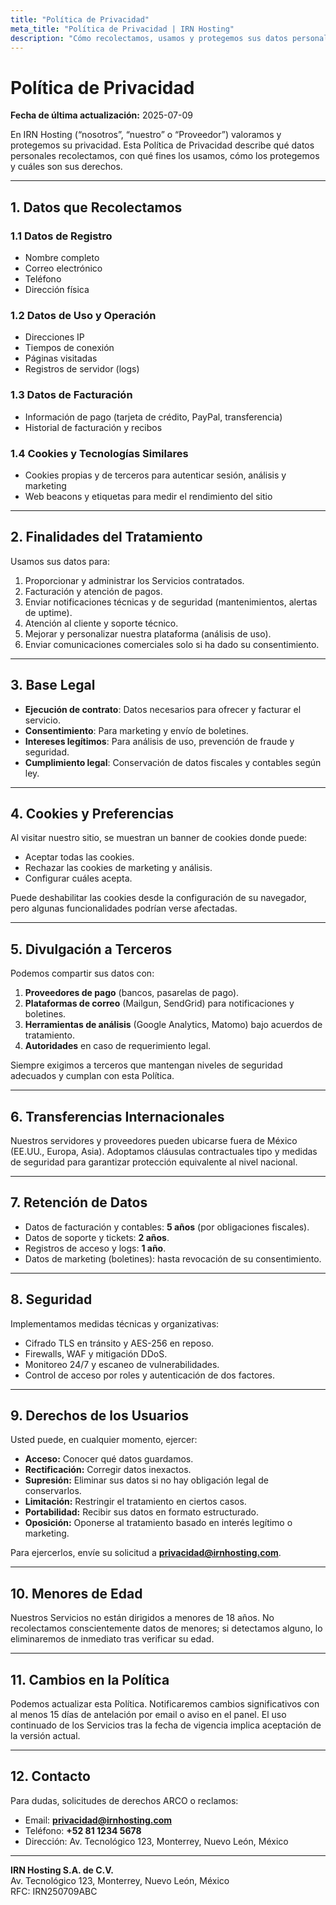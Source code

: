 ```yaml
---
title: "Política de Privacidad"
meta_title: "Política de Privacidad | IRN Hosting"
description: "Cómo recolectamos, usamos y protegemos sus datos personales en IRN Hosting."
---
```


# Política de Privacidad

**Fecha de última actualización:** 2025-07-09

En IRN Hosting (“nosotros”, “nuestro” o “Proveedor”) valoramos y protegemos su privacidad. Esta Política de Privacidad describe qué datos personales recolectamos, con qué fines los usamos, cómo los protegemos y cuáles son sus derechos.

---

## 1. Datos que Recolectamos

### 1.1 Datos de Registro  
- Nombre completo  
- Correo electrónico  
- Teléfono  
- Dirección física  

### 1.2 Datos de Uso y Operación  
- Direcciones IP  
- Tiempos de conexión  
- Páginas visitadas  
- Registros de servidor (logs)  

### 1.3 Datos de Facturación  
- Información de pago (tarjeta de crédito, PayPal, transferencia)  
- Historial de facturación y recibos  

### 1.4 Cookies y Tecnologías Similares  
- Cookies propias y de terceros para autenticar sesión, análisis y marketing  
- Web beacons y etiquetas para medir el rendimiento del sitio  

---

## 2. Finalidades del Tratamiento

Usamos sus datos para:  
1. Proporcionar y administrar los Servicios contratados.  
2. Facturación y atención de pagos.  
3. Enviar notificaciones técnicas y de seguridad (mantenimientos, alertas de uptime).  
4. Atención al cliente y soporte técnico.  
5. Mejorar y personalizar nuestra plataforma (análisis de uso).  
6. Enviar comunicaciones comerciales solo si ha dado su consentimiento.  

---

## 3. Base Legal

- **Ejecución de contrato**: Datos necesarios para ofrecer y facturar el servicio.  
- **Consentimiento**: Para marketing y envío de boletines.  
- **Intereses legítimos**: Para análisis de uso, prevención de fraude y seguridad.  
- **Cumplimiento legal**: Conservación de datos fiscales y contables según ley.

---

## 4. Cookies y Preferencias

Al visitar nuestro sitio, se muestran un banner de cookies donde puede:  
- Aceptar todas las cookies.  
- Rechazar las cookies de marketing y análisis.  
- Configurar cuáles acepta.  

Puede deshabilitar las cookies desde la configuración de su navegador, pero algunas funcionalidades podrían verse afectadas.

---

## 5. Divulgación a Terceros

Podemos compartir sus datos con:  
1. **Proveedores de pago** (bancos, pasarelas de pago).  
2. **Plataformas de correo** (Mailgun, SendGrid) para notificaciones y boletines.  
3. **Herramientas de análisis** (Google Analytics, Matomo) bajo acuerdos de tratamiento.  
4. **Autoridades** en caso de requerimiento legal.  

Siempre exigimos a terceros que mantengan niveles de seguridad adecuados y cumplan con esta Política.

---

## 6. Transferencias Internacionales

Nuestros servidores y proveedores pueden ubicarse fuera de México (EE.UU., Europa, Asia). Adoptamos cláusulas contractuales tipo y medidas de seguridad para garantizar protección equivalente al nivel nacional.

---

## 7. Retención de Datos

- Datos de facturación y contables: **5 años** (por obligaciones fiscales).  
- Datos de soporte y tickets: **2 años**.  
- Registros de acceso y logs: **1 año**.  
- Datos de marketing (boletines): hasta revocación de su consentimiento.

---

## 8. Seguridad

Implementamos medidas técnicas y organizativas:  
- Cifrado TLS en tránsito y AES-256 en reposo.  
- Firewalls, WAF y mitigación DDoS.  
- Monitoreo 24/7 y escaneo de vulnerabilidades.  
- Control de acceso por roles y autenticación de dos factores.

---

## 9. Derechos de los Usuarios

Usted puede, en cualquier momento, ejercer:  
- **Acceso:** Conocer qué datos guardamos.  
- **Rectificación:** Corregir datos inexactos.  
- **Supresión:** Eliminar sus datos si no hay obligación legal de conservarlos.  
- **Limitación:** Restringir el tratamiento en ciertos casos.  
- **Portabilidad:** Recibir sus datos en formato estructurado.  
- **Oposición:** Oponerse al tratamiento basado en interés legítimo o marketing.  

Para ejercerlos, envíe su solicitud a **privacidad@irnhosting.com**.

---

## 10. Menores de Edad

Nuestros Servicios no están dirigidos a menores de 18 años. No recolectamos conscientemente datos de menores; si detectamos alguno, lo eliminaremos de inmediato tras verificar su edad.

---

## 11. Cambios en la Política

Podemos actualizar esta Política. Notificaremos cambios significativos con al menos 15 días de antelación por email o aviso en el panel. El uso continuado de los Servicios tras la fecha de vigencia implica aceptación de la versión actual.

---

## 12. Contacto

Para dudas, solicitudes de derechos ARCO o reclamos:  
- Email: **privacidad@irnhosting.com**  
- Teléfono: **+52 81 1234 5678**  
- Dirección: Av. Tecnológico 123, Monterrey, Nuevo León, México

---

**IRN Hosting S.A. de C.V.**  
Av. Tecnológico 123, Monterrey, Nuevo León, México  
RFC: IRN250709ABC  
